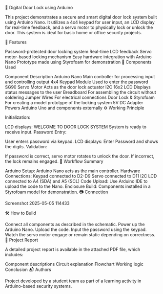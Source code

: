 🔐 Digital Door Lock using Arduino

This project demonstrates a secure and smart digital door lock system built using Arduino Nano. It utilizes a 4x4 keypad for user input, an LCD display for real-time feedback, and a servo motor to physically lock or unlock the door. This system is ideal for basic home or office security projects.

📌 Features

Password-protected door locking system
Real-time LCD feedback
Servo motor-based locking mechanism
Easy hardware integration with Arduino Nano
Prototype made using Styrofoam for demonstration
🧰 Components Used

Component	Description
Arduino Nano	Main controller for processing input and controlling output
4x4 Keypad Module	Used to enter the password
SG90 Servo Motor	Acts as the door lock actuator
I2C 16x2 LCD	Displays status messages to the user
Breadboard	For assembling the circuit without soldering
Jumper Wires	For electrical connections
Door Lock & Styrofoam	For creating a model prototype of the locking system
5V DC Adapter	Powers Arduino Uno and components externally
⚙️ Working Principle

Initialization:

LCD displays: WELCOME TO DOOR LOCK SYSTEM
System is ready to receive input.
Password Entry:

User enters password via keypad.
LCD displays: Enter Password and shows the digits.
Validation:

If password is correct, servo motor rotates to unlock the door.
If incorrect, the lock remains engaged.
🔄 Workflow Summary

Arduino Setup:
Arduino Nano acts as the main controller.
Hardware Connections:
Keypad connected to D2-D9
Servo connected to D11
I2C LCD connected to A4 (SDA) and A5 (SCL)
Code Upload:
Use Arduino IDE to upload the code to the Nano.
Enclosure Build:
Components installed in a Styrofoam model for demonstration.
📷 Connection

Screenshot 2025-05-05 114433

🛠️ How to Build

Connect all components as described in the schematic.
Power up the Arduino Nano.
Upload the code.
Input the password using the keypad.
Watch the servo motor engage or remain static depending on correctness.
📄 Project Report

A detailed project report is available in the attached PDF file, which includes:

Component descriptions
Circuit explanation
Flowchart
Working logic
Conclusion
📬 Authors

Project developed by a student team as part of a learning activity in Arduino-based security systems.
